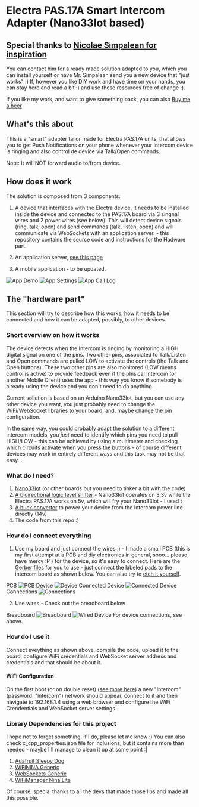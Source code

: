 # Electra PAS.17A Smart Intercom Adapter (Nano33Iot based)

## Special thanks to [Nicolae Simpalean for inspiration](https://simpalean.site/interfon/)
You can contact him for a ready made solution adapted to you, which you can install yourself or have Mr. Simpalean send you a new device that "just works" :)
If, however you like DIY work and have time on your hands, you can stay here and read a bit :) and use these resources free of change :).

If you like my work, and want to give something back, you can also [Buy me a beer](https://www.paypal.com/donate/?hosted_button_id=LH4JS85SDZPKN)

## What's this about
This is a "smart" adapter tailor made for Electra PAS.17A units, that allows you to get Push Notifications on your phone whenever your Intercom device is ringing and also control de device via Talk/Open commands.

Note: It will NOT forward audio to/from device.

## How does it work

The solution is composed from 3 components:

1. A device that interfaces with the Electra device, it needs to be installed inside the device and connected to the PAS.17A board via 3 singnal wires and 2 power wires (see below). This will detect device signals (ring, talk, open) and send commands (talk, listen, open) and will communicate via WebSockets with an application server. - this repository contains the source code and instructions for the Hadware part.

2. An application server, [see this page](https://github.com/adrian-dobre/Intercom-Server)

3. A mobile application - to be updated.

![App Demo](./board/images/app_demo.gif?raw=true)
![App Settings](./board/images/app_settings.png?raw=true)
![App Call Log](./board/images/app_call_log.png?raw=true)

## The "hardware part"
This section will try to describe how this works, how it needs to be connected and how it can be adapted, possibly, to other devices.


### Short overview on how it works
The device detects when the Intercom is ringing by monitoring a HIGH digital signal on one of the pins. Two other pins, associated to Talk/Listen and Open commands are pulled LOW to activate the controls (the Talk and Open buttons). These two other pins are also monitored (LOW means control is active) to provide feedback even if the phisical Intercom (or another Mobile Client) uses the app - this way you know if somebody is already using the device and you don't need to do anything.

Current sollution is based on an Arduino Nano33Iot, but you can use any other device you want, you just probably need to change the WiFi/WebSocket libraries to your board, and, maybe change the pin configuration.

In the same way, you could probably adapt the solution to a different intercom models, you _just_ need to identify which pins you need to pull HIGH/LOW - this can be achieved by using a multimeter and checking which circuits activate when you press the buttons - of course different devices may work in entirely different ways and this task may not be that easy... 

### What do I need?

1. [Nano33Iot](https://store.arduino.cc/products/arduino-nano-33-iot) (or other boards but you need to tinker a bit with the code)
2. [A bidirectional logic level shifter](https://www.sigmanortec.ro/Modul-Translator-nivel-logic-I2C-IIC-bidirectional-4-canale-3-3V-p126421751) - Nano33Iot operates on 3.3v while the Electra PAS.17A works on 5v, which will fry your Nano33Iot - I used t
3. [A buck converter](https://cleste.ro/modul-coborare-tensiune-dc-dc-mini-mp1584en.html) to power your device from the Intercom power line directly (14v)
4. The code from this repo :)

### How do I connect everything

1. Use my board and just connect the wires :) - I made a small PCB (this is my first attempt at a PCB and diy electronics in general, sooo... please have mercy :P ) for the device, so it's easy to connect. Here are the [Gerber files](./board/pcb) for you to use - just connect the labeled pads to the intercom board as shown below. You can also try to [etch it yourself](./board/pcb/etch).

PCB
![PCB](./board/images/pcb.jpg?raw=true)
Device
![Device](./board/images/device.jpg?raw=true)
Connected Device
![Connected Device](./board/images/connected_device.jpg?raw=true)
Connections
![Connections](./board/images/connections.png?raw=true)

2. Use wires - Check out the breadboard below

Breadboard
![Breadboard](./board/images/breadboard.png?raw=true)
![Wired Device](./board/images/wired_connections.jpg?raw=true)
For device connections, see above.

### How do I use it
Connect eveything as shown above, compile the code, upload it to the board, configure WiFi credentials and WebSocket server address and credentials and that should be about it.

#### WiFi Configuration
On the first boot (or on double reset) ([see more here](https://github.com/khoih-prog/WiFiManager_NINA_Lite)) a new "Intercom" (password: "intercom") network should appear, connect to it and then navigate to 192.168.1.4 using a web browser and configure the WiFi Crendentials and WebSocket server settings.


### Library Dependencies for this project
I hope not to forget something, if I do, please let me know :) You can also check c_cpp_properties.json file for inclusions, but it contains more than needed - maybe I'll manage to clean it up at some point :|
1. [Adafruit Sleepy Dog](https://github.com/adafruit/Adafruit_SleepyDog)
2. [WiFiNINA Generic](https://github.com/khoih-prog/WiFiNINA_Generic)
3. [WebSockets Generic](https://github.com/khoih-prog/WebSockets_Generic)
4. [WiFiManager Nina Lite](https://github.com/khoih-prog/WiFiManager_NINA_Lite)

Of course, special thanks to all the devs that made those libs and made all this possible.
